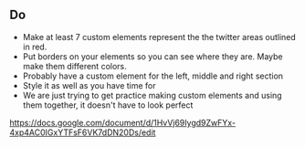 ## Do
* Make at least 7 custom elements represent the the twitter areas outlined in red.
* Put borders on your elements so you can see where they are. Maybe make them different colors.
* Probably have a custom element for the left, middle and right section
* Style it as well as you have time for
* We are just trying to get practice making custom elements and using them together, it doesn't have to look perfect

https://docs.google.com/document/d/1HvVj69Iygd9ZwFYx-4xp4AC0IGxYTFsF6VK7dDN20Ds/edit